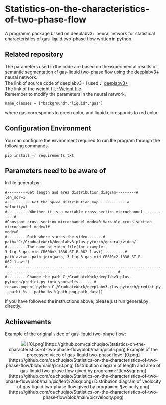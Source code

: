 # Statistics-on-the-characteristics-of-two-phase-flow
A programm package based on deeplabv3+ neural network for statistical characteristics of gas-liquid two-phase flow written in python.
## Related repository
The parameters used in the code are based on the experimental results of semantic segmentation of gas-liquid two-phase flow using the deeplabv3+ neural network.   
The link of source code of deeplabv3+ I used：
[deeplabv3+](https://github.com/bubbliiiing/deeplabv3-plus-pytorch)   
The link of the weight file:
[Weight file](https://drive.google.com/file/d/1YD-unu-BO5ZAAszYWBkj8oB8G-iTN72o/view?usp=share_link)   
Remember to modify the parameters in the neural network,
```
name_classes = ["background","liquid","gas"]
```
where gas corresponds to green color, and liquid corresponds to red color.
## Configuration Environment
You can configure the environment required to run the program through the following commands.
```
pip install -r requirements.txt
```
## Parameters need to be aware of
In file general.py:
```
#---------Get length and area distribution diagram---------#
len_sqr=1
#-----------Get the speed distribution map ------------#
velocity=1
#----------Whether it is a variable cross-section microchannel -----------#
#Constant cross-section microchannel-mode=0 Variable cross-section microchannel-mode=1#
mode=0
#---------Path where stores the video-------#
path='C:/GraduateWork/deeplabv3-plus-pytorch/general/video/'
#---------The name of video file(for example: 3_liq_3_gas_mid_CR600x2_1836-ST-B-062_1.avi)----------#
path_avi=os.path.join(path,'3_liq_3_gas_mid_CR600x2_1836-ST-B-062_1.avi')   
#------------------------------------------------------------------------------------------------------------------------#
#---------Change the path C:/GraduateWork/deeplabv3-plus-pytorch/predict.py into yourselfs-------#
res=os.popen('python C:/GraduateWork/deeplabv3-plus-pytorch/predict.py --pathi %s --patho %s'%(path_png,path_data))
```
If you have followed the instructions above, please just run general.py directly.
## Achievements
Example of the original video of gas-liquid two-phase flow:   
<div align=center><img width="150" src="[https://img-blog.csdn.net/20161028230559575](https://github.com/caichuqiao/Statistics-on-the-characteristics-of-two-phase-flow/blob/main/pic/0i.png)"/>
![0i.png](https://github.com/caichuqiao/Statistics-on-the-characteristics-of-two-phase-flow/blob/main/pic/0i.png)   
Example of the processed video of gas-liquid two-phase flow:   
![0.png](https://github.com/caichuqiao/Statistics-on-the-characteristics-of-two-phase-flow/blob/main/pic/0.png)   
Distribution diagram of length and area of gas-liquid two-phase flow gived by programm:   
![len&sqr.png](https://github.com/caichuqiao/Statistics-on-the-characteristics-of-two-phase-flow/blob/main/pic/len%26sqr.png)   
Distribution diagram of veolocity of gas-liquid two-phase flow gived by programm:   
![velocity.png](https://github.com/caichuqiao/Statistics-on-the-characteristics-of-two-phase-flow/blob/main/pic/velocity.png)
